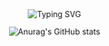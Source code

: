 <div align="center">
<div align="center">
<img src="https://readme-typing-svg.demolab.com?font=New+Amsterdam&size=32&letterSpacing=px-wide&pause=1000&color=E5917C&width=435&lines=Hello!+Welcome+to+Eunah's+GitHub+%F0%9F%96%90%F0%9F%8F%BB" alt="Typing SVG" />
</div>

![Anurag's GitHub stats](https://github-readme-stats.vercel.app/api?username=eunah112&show_icons=true&theme=transparent)

</div>
